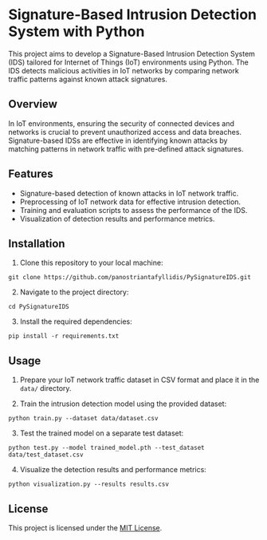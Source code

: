 # Signature-Based Intrusion Detection System with Python 

This project aims to develop a Signature-Based Intrusion Detection System (IDS) tailored for Internet of Things (IoT) environments using Python. The IDS detects malicious activities in IoT networks by comparing network traffic patterns against known attack signatures.

## Overview

In IoT environments, ensuring the security of connected devices and networks is crucial to prevent unauthorized access and data breaches. Signature-based IDSs are effective in identifying known attacks by matching patterns in network traffic with pre-defined attack signatures.

## Features

- Signature-based detection of known attacks in IoT network traffic.
- Preprocessing of IoT network data for effective intrusion detection.
- Training and evaluation scripts to assess the performance of the IDS.
- Visualization of detection results and performance metrics.

## Installation

1. Clone this repository to your local machine:
```
git clone https://github.com/panostriantafyllidis/PySignatureIDS.git
```

2. Navigate to the project directory:
```
cd PySignatureIDS
```

3. Install the required dependencies:
```
pip install -r requirements.txt
```

## Usage

1. Prepare your IoT network traffic dataset in CSV format and place it in the `data/` directory.

2. Train the intrusion detection model using the provided dataset:
```
python train.py --dataset data/dataset.csv
```

3. Test the trained model on a separate test dataset:
```
python test.py --model trained_model.pth --test_dataset data/test_dataset.csv
```

4. Visualize the detection results and performance metrics:
```
python visualization.py --results results.csv
```

## License

This project is licensed under the [MIT License](LICENSE).